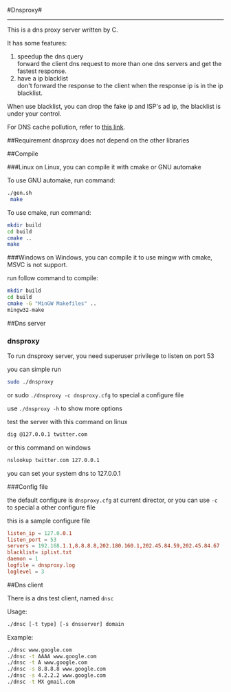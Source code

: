 #Dnsproxy#

----------

This is a dns proxy server written by C.

It has some features:

1. speedup the dns query     
       forward the client dns request to more than one dns servers and get the fastest response.
2. have a ip blacklist    
        don't forward the response to the client when the response ip is in the ip blacklist.

When use blacklist, you can drop the fake ip and ISP's ad ip, the blacklist is under your control.

For DNS cache pollution, refer to
[this link](http://zh.wikipedia.org/wiki/%E5%9F%9F%E5%90%8D%E6%9C%8D%E5%8A%A1%E5%99%A8%E7%BC%93%E5%AD%98%E6%B1%A1%E6%9F%93).


##Requirement
 dnsproxy does not depend on the other libraries

##Compile

###Linux
on Linux, you can compile it with cmake or GNU automake

To use GNU automake, run command:

```bash
./gen.sh
 make
```

To use cmake, run command:

```bash
mkdir build
cd build
cmake ..
make
```
 
###Windows
on Windows, you can compile it to use mingw with cmake, MSVC is not support.

 run follow command to compile:

```bash
mkdir build
cd build
cmake -G "MinGW Makefiles" ..
mingw32-make
```
    
##Dns server

### dnsproxy

To run dnsproxy server, you need superuser privilege to listen on port 53

you can simple run

```bash
sudo ./dnsproxy
```

or sudo `./dnsproxy -c dnsproxy.cfg` to special a configure file

use `./dnsproxy -h` to show more options
    
test the server with this command on linux
```bash
dig @127.0.0.1 twitter.com
```    
or this command on windows
```bash
nslookup twitter.com 127.0.0.1
```            
you can set your system dns to 127.0.0.1

###Config file

the default configure is `dnsproxy.cfg` at current director, or you can use `-c` to special a other configure file

this is a sample configure file
```conf
listen_ip = 127.0.0.1
listen_port = 53
servers = 192.168.1.1,8.8.8.8,202.180.160.1,202.45.84.59,202.45.84.67
blacklist= iplist.txt
daemon = 1
logfile = dnsproxy.log
loglevel = 3
```    
##Dns client

There is a dns test client, named `dnsc`

Usage:
```bash
./dnsc [-t type] [-s dnsserver] domain
```
Example:
```bash
./dnsc www.google.com
./dnsc -t AAAA www.google.com
./dnsc -t A www.google.com
./dnsc -s 8.8.8.8 www.google.com
./dnsc -s 4.2.2.2 www.google.com
./dnsc -t MX gmail.com
```
